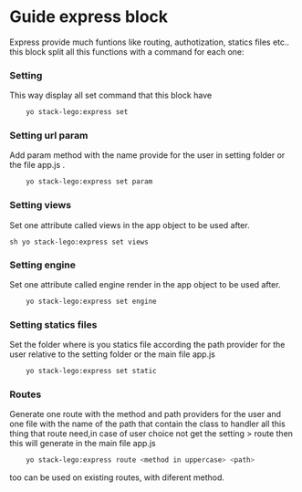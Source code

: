 # Guide express block 
Express provide much funtions like routing, authotization, statics files etc.. this block split all this functions with a command for each one:

### Setting
This way display all set command that this block have 

```sh
	yo stack-lego:express set
```

### Setting url param
Add param method with the name provide for the user in setting folder or the file app.js .

```sh
	yo stack-lego:express set param
```

### Setting views
Set one attribute called views in the app object to be used after.

``sh
	yo stack-lego:express set views
``

### Setting engine
Set one attribute called engine render in the app object to be used after.

```sh
	yo stack-lego:express set engine
```

### Setting statics files
Set the folder where is you statics file according the path provider for the user relative to the setting folder or the main file app.js

```sh
	yo stack-lego:express set static
```

### Routes 
Generate one route with the method and path providers for the user and one file with the name of the path that contain the class to handler all this thing that route need,in case of user choice not get the setting > route then this will generate in the main file app.js   

```sh
	yo stack-lego:express route <method in uppercase> <path>
```

too can be used on existing routes, with diferent method.













